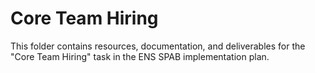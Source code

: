 # Core Team Hiring

This folder contains resources, documentation, and deliverables for the "Core Team Hiring" task in the ENS SPAB implementation plan.
